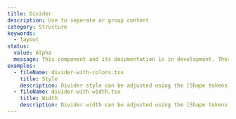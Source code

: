 ```yaml
---
title: Divider
description: Use to seperate or group content
category: Structure
keywords:
  - layout
status:
  value: Alpha
  message: This component and its documentation is in development. There could be breaking changes made to it in a non-major release of Polaris. Please use with caution.
examples:
  - fileName: divider-with-colors.tsx
    title: Style
    description: Divider style can be adjusted using the [Shape tokens](https://polaris.shopify.com/tokens/shape).
  - fileName: divider-with-width.tsx
    title: Width
    description: Divider width can be adjusted using the [Shape tokens](https://polaris.shopify.com/tokens/shape).
---
```

